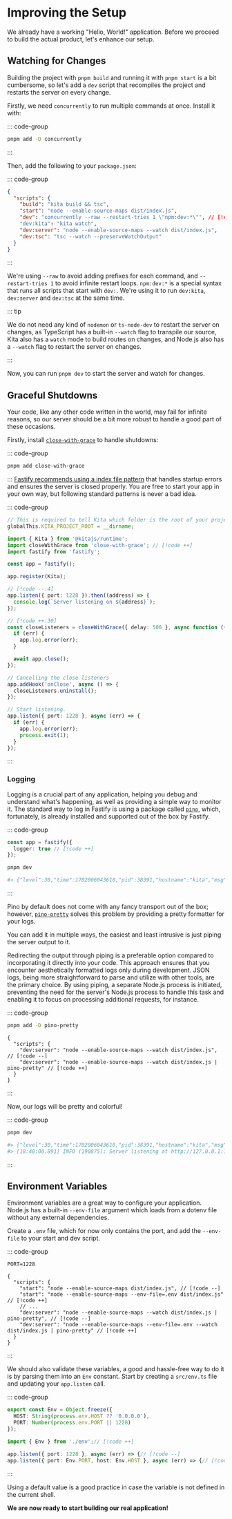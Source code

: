 # Improving the Setup

We already have a working "Hello, World!" application. Before we proceed to
build the actual product, let's enhance our setup.

## Watching for Changes

Building the project with `pnpm build` and running it with `pnpm start` is a bit
cumbersome, so let's add a `dev` script that recompiles the project and restarts
the server on every change.

Firstly, we need `concurrently` to run multiple commands at once. Install it
with:

::: code-group

```bash [Terminal 1]
pnpm add -D concurrently
```

:::

Then, add the following to your `package.json`:

::: code-group

```json [package.json]
{
  "scripts": {
    "build": "kita build && tsc",
    "start": "node --enable-source-maps dist/index.js",
    "dev": "concurrently --raw --restart-tries 1 \"npm:dev:*\"", // [!code ++:4]
    "dev:kita": "kita watch",
    "dev:server": "node --enable-source-maps --watch dist/index.js",
    "dev:tsc": "tsc --watch --preserveWatchOutput"
  }
}
```

:::

We're using `--raw` to avoid adding prefixes for each command, and
`--restart-tries 1` to avoid infinite restart loops. `npm:dev:*` is a special
syntax that runs all scripts that start with `dev:`. We're using it to run
`dev:kita`, `dev:server` and `dev:tsc` at the same time.

::: tip

We do not need any kind of `nodemon` or `ts-node-dev` to restart the server on
changes, as TypeScript has a built-in `--watch` flag to transpile our source,
Kita also has a `watch` mode to build routes on changes, and Node.js also has a
`--watch` flag to restart the server on changes.

:::

Now, you can run `pnpm dev` to start the server and watch for changes.

## Graceful Shutdowns

Your code, like any other code written in the world, may fail for infinite
reasons, so our server should be a bit more robust to handle a good part of
these occasions.

Firstly, install
[`close-with-grace`](https://github.com/mcollina/close-with-grace) to handle
shutdowns:

::: code-group

```bash [Terminal 1]
pnpm add close-with-grace
```

:::
[Fastify recommends using a index file pattern](https://github.com/fastify/fastify-cli?tab=readme-ov-file#migrating-out-of-fastify-cli-start)
that handles startup errors and ensures the server is closed properly. You are
free to start your app in your own way, but following standard patterns is never
a bad idea.

::: code-group

```ts [src/index.ts]
// This is required to tell Kita which folder is the root of your project
globalThis.KITA_PROJECT_ROOT = __dirname;

import { Kita } from '@kitajs/runtime';
import closeWithGrace from 'close-with-grace'; // [!code ++]
import fastify from 'fastify';

const app = fastify();

app.register(Kita);

// [!code --:4]
app.listen({ port: 1228 }).then((address) => {
  console.log(`Server listening on ${address}`);
});

// [!code ++:30]
const closeListeners = closeWithGrace({ delay: 500 }, async function ({ err }) {
  if (err) {
    app.log.error(err);
  }

  await app.close();
});

// Cancelling the close listeners
app.addHook('onClose', async () => {
  closeListeners.uninstall();
});

// Start listening.
app.listen({ port: 1228 }, async (err) => {
  if (err) {
    app.log.error(err);
    process.exit(1);
  }
});
```

:::

### Logging

Logging is a crucial part of any application, helping you debug and understand
what's happening, as well as providing a simple way to monitor it. The standard
way to log in Fastify is using a package called
[`pino`](https://github.com/pinojs/pino), which, fortunately, is already
installed and supported out of the box by Fastify.

::: code-group

```ts [src/index.ts]
const app = fastify({
  logger: true // [!code ++]
});
```

```bash {3} [Terminal 1]
pnpm dev

#> {"level":30,"time":1702006043610,"pid":38391,"hostname":"kita","msg":"Server listening at http://127.0.0.1:1228"}
```

:::

Pino by default does not come with any fancy transport out of the box; however,
[`pino-pretty`](https://github.com/pinojs/pino-pretty) solves this problem by
providing a pretty formatter for your logs.

You can add it in multiple ways, the easiest and least intrusive is just piping
the server output to it.

Redirecting the output through piping is a preferable option compared to
incorporating it directly into your code. This approach ensures that you
encounter aesthetically formatted logs only during development. JSON logs, being
more straightforward to parse and utilize with other tools, are the primary
choice. By using piping, a separate Node.js process is initiated, preventing the
need for the server's Node.js process to handle this task and enabling it to
focus on processing additional requests, for instance.

::: code-group

```bash [Terminal 1]
pnpm add -D pino-pretty
```

```jsonc [package.json]
{
  "scripts": {
    "dev:server": "node --enable-source-maps --watch dist/index.js", // [!code --]
    "dev:server": "node --enable-source-maps --watch dist/index.js | pino-pretty" // [!code ++]
  }
}
```

:::

Now, our logs will be pretty and colorful!

::: code-group

```bash {4} [Terminal 1]
pnpm dev

#> {"level":30,"time":1702006043610,"pid":38391,"hostname":"kita","msg":"Server listening at http://127.0.0.1:1228"}// [!code --]
#> [18:40:00.891] INFO (190875): Server listening at http://127.0.0.1:1228// [!code ++]
```

:::

## Environment Variables

Environment variables are a great way to configure your application. Node.js has
a built-in `--env-file` argument which loads from a dotenv file without any
external dependencies.

Create a `.env` file, which for now only contains the port, and add the
`--env-file` to your start and dev script.

::: code-group

```properties [.env]
PORT=1228
```

```jsonc [package.json]
{
  "scripts": {
    "start": "node --enable-source-maps dist/index.js", // [!code --]
    "start": "node --enable-source-maps --env-file=.env dist/index.js" // [!code ++]
    // ...
    "dev:server": "node --enable-source-maps --watch dist/index.js | pino-pretty", // [!code --]
    "dev:server": "node --enable-source-maps --env-file=.env --watch dist/index.js | pino-pretty" // [!code ++]
  }
}
```

:::

We should also validate these variables, a good and hassle-free way to do it is
by parsing them into an `Env` constant. Start by creating a `src/env.ts` file
and updating your `app.listen` call.

::: code-group

```ts [src/env.ts]
export const Env = Object.freeze({
  HOST: String(process.env.HOST ?? '0.0.0.0'),
  PORT: Number(process.env.PORT || 1228)
});
```

```ts [src/app.ts]
import { Env } from './env';// [!code ++]

app.listen({ port: 1228 }, async (err) => {// [!code --]
app.listen({ port: Env.PORT, host: Env.HOST }, async (err) => {// [!code ++]
```

:::

Using a default value is a good practice in case the variable is not defined in
the current shell.

**We are now ready to start building our real application!**
